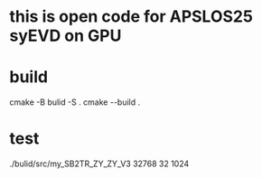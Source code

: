 # this is open code for APSLOS25 syEVD on GPU

# build
cmake -B bulid -S .
cmake --build .   

# test
./bulid/src/my_SB2TR_ZY_ZY_V3 32768 32 1024 
